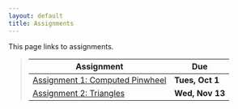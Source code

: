 ```yaml
---
layout: default
title: Assignments
---
```


This page links to assignments.


> Assignment |     Due     |
> ---------- | ----------- |
> [Assignment 1: Computed Pinwheel](CS100_Assign1.pdf) | **Tues, Oct 1** |
> [Assignment 2: Triangles](CS100_Assign2.pdf) | **Wed, Nov 13** |



<!--
> [Assignment 1: Computed Pinwheel](CPADS_Assign1.pdf)                                   | **Fri, Oct 12** |
> [Assignment 2: Triangles (Functions and Loops)](CPADS_Assign2.pdf) <br /> [triangles.py](src/triangles.py)                                                         | **Sun, Nov 11** |
> [Assignment 3: Turtle Game (Decisions and While Loops)](CPADS_Assign3.pdf) <br /> [turtlegame.py](src/turtlegame.py)  <br />  [turtlegame-solution.py](src/turtlegame-solution.py)                                     | **Sat, Dec 8 (120% credit)** <br />  **Weds, Dec 12 (100% credit)**  |
-->